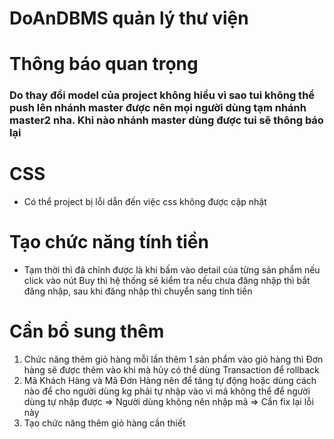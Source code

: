 # DoAnDBMS quản lý thư viện
# Thông báo quan trọng
### Do thay đổi model của project không hiểu vì sao tui không thể push lên nhánh master được nên mọi người dùng tạm nhánh master2 nha. Khi nào nhánh master dùng được tui sẽ thông báo lại
# CSS
  - Có thể project bị lỗi dẫn đến việc css không được cập nhật
# Tạo chức năng tính tiền
  - Tạm thời thì đã chỉnh được là khi bấm vào detail của từng sản phẩm nếu click vào nút Buy thì hệ thống sẽ kiểm tra nếu chưa đăng nhập thì bắt đăng nhập, sau khi đăng nhập
 thì chuyển sang tính tiền
 # Cần bổ sung thêm
  1. Chức năng thêm giỏ hàng mỗi lần thêm 1 sản phẩm vào giỏ hàng thì Đơn hàng sẽ được thêm vào khi mà hủy có thể dùng Transaction để rollback
  2. Mã Khách Hàng và Mã Đơn Hàng nên để tăng tự động hoặc dùng cách nào để cho người dùng kg phải tự nhập vào vì mã không thể để người dùng tự nhập được => Người dùng không nên nhập mã => Cần fix lại lỗi này
  3. Tạo chức năng thêm giỏ hàng cần thiết
